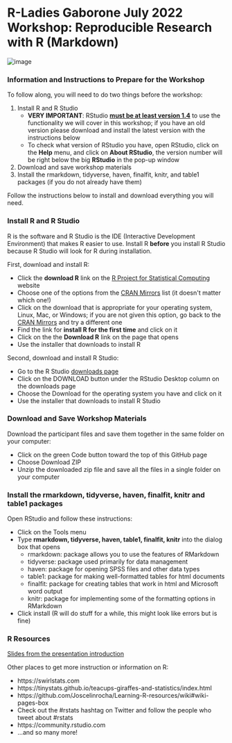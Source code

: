 # R-Ladies Gaborone July 2022 Workshop: Reproducible Research with R (Markdown)

![image](https://user-images.githubusercontent.com/24517243/168156852-f9e64853-611b-46af-92f8-fa1469e64722.png)

### Information and Instructions to Prepare for the Workshop

To follow along, you will need to do two things before the workshop:

<ol>
<li> Install R and R Studio 
  <ul>
  <li> <b>VERY IMPORTANT</b>: RStudio <b><u>must be at least version 1.4</b></u> to use the functionality we will cover in this workshop; if you have an old version please download and install the latest version with the instructions below
    <li> To check what version of RStudio you have, open RStudio, click on the <b>Help</b> menu, and click on <b>About RStudio</b>, the version number will be right below the big <b>RStudio</b> in the pop-up window
  </ul>
<li> Download and save workshop materials
<li> Install the rmarkdown, tidyverse, haven, finalfit, knitr, and table1 packages (if you do not already have them)
</ol>

Follow the instructions below to install and download everything you will need.

### Install R and R Studio

R is the software and R Studio is the IDE (Interactive Development Environment) that makes R easier to use. Install R **before** you install R Studio because R Studio will look for R during installation.

First, download and install R:

<ul>
  <li> Click the <b>download R</b> link on the <a href = "https://www.r-project.org">R Project for Statistical Computing</a> website
  <li> Choose one of the options from the <a href = "https://cran.r-project.org/mirrors.html">CRAN Mirrors</a> list (it doesn't matter which one!)
  <li> Click on the download that is appropriate for your operating system, Linux, Mac, or Windows; if you are not given this option, go back to the <a href = "https://cran.r-project.org/mirrors.html">CRAN Mirrors</a> and try a different one
  <li> Find the link for <b>install R for the first time</b> and click on it
  <li> Click on the the <b>Download R</b> link on the page that opens
  <li> Use the installer that downloads to install R 
</ul>

Second, download and install R Studio:

<ul>
  <li> Go to the R Studio <a href = "https://rstudio.com/products/rstudio/download/"> downloads page</a> 
  <li> Click on the DOWNLOAD button under the RStudio Desktop column on the downloads page
  <li> Choose the Download for the operating system you have and click on it  
  <li> Use the installer that downloads to install R Studio 
</ul>

### Download and Save Workshop Materials

Download the participant files and save them together in the same folder on your computer:

<ul>
<li> Click on the green Code button toward the top of this GitHub page
<li> Choose Download ZIP
<li> Unzip the downloaded zip file and save all the files in a single folder on your computer
</ul>

### Install the rmarkdown, tidyverse, haven, finalfit, knitr and table1 packages

Open RStudio and follow these instructions:

<ul>
<li> Click on the Tools menu
<li> Type <b>rmarkdown, tidyverse, haven, table1, finalfit, knitr</b> into the dialog box that opens
    <ul>
    <li>rmarkdown: package allows you to use the features of RMarkdown</li>
    <li>tidyverse: package used primarily for data management</li>
    <li>haven: package for opening SPSS files and other data types</li>
    <li>table1: package for making well-formatted tables for html documents</li>
    <li>finalfit: package for creating tables that work in html and Microsoft word output</li>
    <li>knitr: package for implementing some of the formatting options in RMarkdown</li>
    </ul>
<li> Click install (R will do stuff for a while, this might look like errors but is fine)
</ul>

### R Resources

<a href = "https://docs.google.com/presentation/d/1g52v5phQ45f7SQlI9mIFNPEn0I8MCzqmxogzmB-iALU/edit?usp=sharing">Slides from the presentation introduction</a>

Other places to get more instruction or information on R:

<ul>
  <li> https://swirlstats.com
  <li> https://tinystats.github.io/teacups-giraffes-and-statistics/index.html
  <li> https://github.com/Joscelinrocha/Learning-R-resources/wiki#wiki-pages-box
  <li> Check out the #rstats hashtag on Twitter and follow the people who tweet about #rstats 
  <li> https://community.rstudio.com
  <li> ...and so many more!
</ul>
